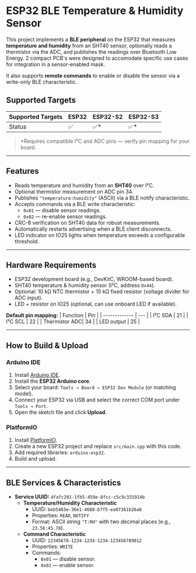 # ESP32 BLE Temperature & Humidity Sensor

This project implements a **BLE peripheral** on the ESP32 that measures **temperature and humidity** from an SHT40 sensor, optionally reads a thermistor via the ADC, and publishes the readings over Bluetooth Low Energy. 2 compact PCB's were designed to accomodate specific use cases for integration in a sensor-enabled mask.

It also supports **remote commands** to enable or disable the sensor via a write-only BLE characteristic.

## Supported Targets

| Supported Targets | ESP32 | ESP32-S2 | ESP32-S3 |
| ----------------- | ----- | -------- | -------- |
| Status            | ✅    | ✅*      | ✅*      |

> \*Requires compatible I²C and ADC pins — verify pin mapping for your board.

---

## Features

- Reads temperature and humidity from an **SHT40** over I²C.
- Optional thermistor measurement on ADC pin 34.
- Publishes `"temperature:humidity"` (ASCII) via a BLE notify characteristic.
- Accepts commands via a BLE write characteristic:
  - `0x01` — disable sensor readings.
  - `0x02` — re-enable sensor readings.
- CRC-8 verification on SHT40 data for robust measurements.
- Automatically restarts advertising when a BLE client disconnects.
- LED indicator on IO25 lights when temperature exceeds a configurable threshold.

---

## Hardware Requirements

- ESP32 development board (e.g., DevKitC, WROOM-based board).
- SHT40 temperature & humidity sensor (I²C, address `0x44`).
- Optional: 10 kΩ NTC thermistor + 10 kΩ fixed resistor (voltage divider for ADC input).
- LED + resistor on IO25 (optional, can use onboard LED if available).

**Default pin mapping:**
| Function      | Pin |
| ------------- | --- |
| I²C SDA       | 21  |
| I²C SCL       | 22  |
| Thermistor ADC| 34  |
| LED output    | 25  |

---

## How to Build & Upload

### Arduino IDE
1. Install [Arduino IDE](https://github.com/espressif/arduino-esp32/tree/master/docs/arduino-ide).
2. Install the **ESP32 Arduino core**.
3. Select your board: `Tools → Board → ESP32 Dev Module` (or matching model).
4. Connect your ESP32 via USB and select the correct COM port under `Tools → Port`.
5. Open the sketch file and click **Upload**.

### PlatformIO
1. Install [PlatformIO](https://platformio.org/).
2. Create a new ESP32 project and replace `src/main.cpp` with this code.
3. Add required libraries: `arduino-esp32`.
4. Build and upload.

---

## BLE Services & Characteristics

- **Service UUID:** `4fafc201-1fb5-459e-8fcc-c5c9c331914b`
  - **Temperature/Humidity Characteristic**  
    - UUID: `beb5483e-36e1-4688-b7f5-ea07361b26a8`  
    - Properties: `READ`, `NOTIFY`  
    - Format: ASCII string `"T:RH"` with two decimal places (e.g., `23.56:45.78`).
  - **Command Characteristic**  
    - UUID: `12345678-1234-1234-1234-123456789012`  
    - Properties: `WRITE`  
    - Commands:  
      - `0x01` — disable sensor.  
      - `0x02` — enable sensor.
